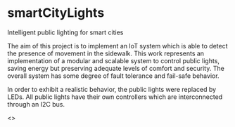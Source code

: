 # smartCityLights
Intelligent public lighting for smart cities

The aim of this project is to implement an IoT system which is able to detect the presence of movement in the sidewalk. This work represents an implementation of a modular and scalable system to control public lights, saving energy but preserving adequate levels of comfort and security. The overall system has some degree of fault tolerance and fail-safe behavior. 

In order to exhibit a realistic behavior, the public lights were replaced by LEDs. All public lights have their own controllers which are interconnected through an I2C bus.

<<See Wiki for detailed information about the project>>
